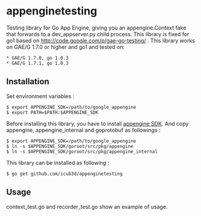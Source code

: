 appenginetesting
===============

Testing library for Go App Engine, giving you an appengine.Context fake that forwards to a dev_appserver.py child process.
This library is fixed for go1 based on http://code.google.com/p/gae-go-testing/ .
This library works on GAE/G 1.7.0 or higher and go1 and tested on:

    * GAE/G 1.7.0, go 1.0.3
    * GAE/G 1.7.1, go 1.0.3

Installation
------------

Set environment variables :

    $ export APPENGINE_SDK=/path/to/google_appengine
    $ export PATH=$PATH:$APPENGINE_SDK

Before installing this library, you have to install [appengine SDK](https://developers.google.com/appengine/downloads#Google_App_Engine_SDK_for_Go).
And copy appengine, appengine_internal and goprotobuf as followings :

    $ export APPENGINE_SDK=/path/to/google_appengine
    $ ln -s $APPENGINE_SDK/goroot/src/pkg/appengine
    $ ln -s $APPENGINE_SDK/goroot/src/pkg/appengine_internal


This library can be installed as following :

    $ go get github.com/icub3d/appenginetesting


Usage
-----

context\_test.go and recorder\_test.go show an example of usage.
